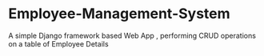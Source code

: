 # Employee-Management-System
A simple Django framework based Web App , performing CRUD operations on a table of Employee Details
